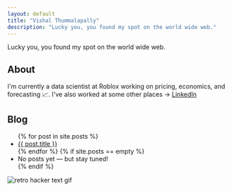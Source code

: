 ```yaml
---
layout: default
title: "Vishal Thummalapally"
description: "Lucky you, you found my spot on the world wide web."
---
```


<p class="intro-text">Lucky you, you found my spot on the world wide web.</p>

<section id="about">
  <h2>About</h2>
  <p>I'm currently a data scientist at Roblox working on pricing, economics, and forecasting 📈. I've also worked at some other places -> <a href="https://www.linkedin.com/in/vishalthummalapally/" target="_blank" rel="noopener">LinkedIn</a></p>
</section>

<section id="blog">
  <h2>Blog</h2>
  <ul class="post-list">
    {% for post in site.posts %}
      <li><a href="{{ post.url | relative_url }}">{{ post.title }}</a></li>
    {% endfor %}
    {% if site.posts == empty %}
      <li>No posts yet — but stay tuned!</li>
    {% endif %}
  </ul>
</section>

<img class="center-gif" src="https://media.giphy.com/media/o0vwzuFwCGAFO/giphy.gif" alt="retro hacker text gif">